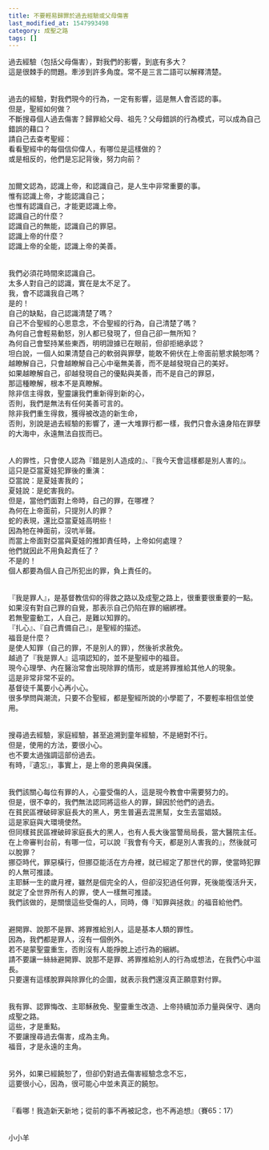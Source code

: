 ```yaml
---
title: 不要輕易歸罪於過去經驗或父母傷害
last_modified_at: 1547993498
category: 成聖之路
tags: []
---
```


過去經驗（包括父母傷害），對我們的影響，到底有多大？<br>這是很棘手的問題。牽涉到許多角度。常不是三言二語可以解釋清楚。<br><br><br><!--more-->過去的經驗，對我們現今的行為，一定有影響，這是無人會否認的事。<br>但是，聖經如何做？<br>不斷搜尋個人過去傷害？歸罪給父母、祖先？父母錯誤的行為模式，可以成為自己錯誤的藉口？<br>請自己去查考聖經：<br>看看聖經中的每個信仰偉人，有哪位是這樣做的？<br>或是相反的，他們是忘記背後，努力向前？<br><br><br>加爾文認為，認識上帝，和認識自己，是人生中非常重要的事。<br>惟有認識上帝，才能認識自己；<br>也惟有認識自己，才能更認識上帝。<br>認識自己的什麼？<br>認識自己的無能，認識自己的罪惡。<br>認識上帝的什麼？<br>認識上帝的全能，認識上帝的美善。<br><br><br>我們必須花時間來認識自己。<br>太多人對自己的認識，實在是太不足了。<br>我，會不認識我自己嗎？<br>是的！<br>自己的缺點，自己認識清楚了嗎？<br>自己不合聖經的心思意念，不合聖經的行為，自己清楚了嗎？<br>為何自己會輕易動怒，別人都已發現了，但自己卻一無所知？<br>為何自己會堅持某些東西，明明證據已在眼前，但卻拒絕承認？<br>坦白說，一個人如果清楚自己的軟弱與罪孽，能敢不俯伏在上帝面前懇求饒恕嗎？<br>越瞭解自己，只會越瞭解自己心中毫無美善，而不是越發現自己的美好。<br>如果越瞭解自己，卻越發現自己的優點與美善，而不是自己的罪惡，<br>那這種瞭解，根本不是真瞭解。<br>除非信主得救，聖靈讓我們重新得到新的心，<br>否則，我們是無法有任何美善可言的。<br>除非我們重生得救，獲得被改造的新生命，<br>否則，別說是過去經驗的影響了，連一大堆罪行都一樣，我們只會永遠身陷在罪孽的大海中，永遠無法自拔而已。<br><br><br>人的罪性，只會使人認為『錯是別人造成的』、『我今天會這樣都是別人害的』。<br>這只是亞當夏娃犯罪後的重演：<br>亞當說：是夏娃害我的；<br>夏娃說：是蛇害我的。<br>但是，當他們面對上帝時，自己的罪，在哪裡？<br>為何在上帝面前，只提別人的罪？<br>蛇的表現，還比亞當夏娃高明些！<br>因為牠在神面前，沒吭半聲。<br>而當上帝面對亞當與夏娃的推卸責任時，上帝如何處理？<br>他們就因此不用負起責任了？<br>不是的！<br>個人都要為個人自己所犯出的罪，負上責任的。<br><br><br>『我是罪人』，是基督教信仰的得救之路以及成聖之路上，很重要很重要的一點。<br>如果沒有對自己罪的自覺，那表示自己仍陷在罪的綑綁裡。<br>若無聖靈動工，人自己，是難以知罪的。<br>『扎心』、『自己責備自己』，是聖經的描述。<br>福音是什麼？<br>是使人知罪（自己的罪，不是別人的罪），然後祈求赦免。<br>越過了『我是罪人』這項認知的，並不是聖經中的福音。<br>現今心理學、內在醫治常會出現除罪的情形，或是將罪推給其他人的現象。<br>這是非常非常不妥的。<br>基督徒千萬要小心再小心。<br>很多學問與潮流，只要不合聖經，都是聖經所說的小學罷了，不要輕率相信並使用。<br><br><br>搜尋過去經驗，家庭經驗，甚至追溯到童年經驗，不是絕對不行。<br>但是，使用的方法，要很小心。<br>也不要太過強調這部份過去。<br>有時，『遺忘』，事實上，是上帝的恩典與保護。<br><br><br>我們該關心每位有罪的人，心靈受傷的人，這是現今教會中需要努力的。<br>但是，很不幸的，我們無法認同將這些人的罪，歸因於他們的過去。<br>在貧民區裡破碎家庭長大的黑人，男生普遍去混黑幫，女生去當娼妓。<br>這是家庭與大環境使然。<br>但同樣貧民區裡破碎家庭長大的黑人，也有人長大後當警局局長，當大醫院主任。<br>在上帝審判台前，有哪一位，可以說『我會有今天，都是別人害我的』，然後就可以脫罪？<br>挪亞時代，罪惡橫行，但挪亞能活在方舟裡，就已經定了那世代的罪，使當時犯罪的人無可推諉。<br>主耶穌一生的歲月裡，雖然是個完全的人，但卻沒犯過任何罪，死後能復活升天，就定了全世界所有人的罪，使人一樣無可推諉。<br>我們該做的，是關懷這些受傷的人，同時，傳『知罪與拯救』的福音給他們。<br><br><br>避開罪、說那不是罪、將罪推給別人，這是基本人類的罪性。<br>因為，我們都是罪人，沒有一個例外。<br>若不是蒙聖靈重生，否則沒有人能掙脫上述行為的綑綁。<br>請不要讓一絲絲避開罪、說那不是罪、將罪推給別人的行為或想法，在我們心中滋長。<br>只要還有這樣脫罪與除罪化的企圖，就表示我們還沒真正願意對付罪。<br><br><br>我有罪、認罪悔改、主耶穌赦免、聖靈重生改造、上帝持續加添力量與保守、邁向成聖之路。<br>這些，才是重點。<br>不要讓搜尋過去傷害，成為主角。<br>福音，才是永遠的主角。<br><br><br>另外，如果已經饒恕了，但卻仍對過去傷害經驗念念不忘，<br>這要很小心，因為，很可能心中並未真正的饒恕。<br><br><br>『看哪！我造新天新地；從前的事不再被記念，也不再追想』（賽65：17）<br><br><br>小小羊<br><p>&nbsp;</p><br><br><br>
